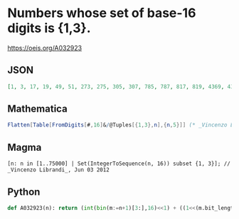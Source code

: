 # Numbers whose set of base\-16 digits is \{1,3\}\.
https://oeis.org/A032923
## JSON
```JSON
[1, 3, 17, 19, 49, 51, 273, 275, 305, 307, 785, 787, 817, 819, 4369, 4371, 4401, 4403, 4881, 4883, 4913, 4915, 12561, 12563, 12593, 12595, 13073, 13075, 13105, 13107, 69905, 69907, 69937, 69939, 70417, 70419, 70449, 70451]
```
## Mathematica
```Mathematica
Flatten[Table[FromDigits[#,16]&/@Tuples[{1,3},n],{n,5}]] (* _Vincenzo Librandi_, Jun 03 2012 *)
```
## Magma
```Magma
[n: n in [1..75000] | Set(IntegerToSequence(n, 16)) subset {1, 3}]; // _Vincenzo Librandi_, Jun 03 2012
```
## Python
```Python
def A032923(n): return (int(bin(m:=n+1)[3:],16)<<1) + ((1<<(m.bit_length()-1<<2))-1)//15 # _Chai Wah Wu_, Oct 13 2023
```
